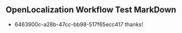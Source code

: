 ## OpenLocalization Workflow Test MarkDown
* 6463900c-a28b-47cc-bb98-517f65ecc417 thanks!

<!--HONumber=Jul16_HO4-->


